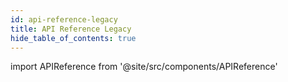 ```yaml
---
id: api-reference-legacy
title: API Reference Legacy
hide_table_of_contents: true
---
```


import APIReference from '@site/src/components/APIReference'

<APIReference url="/picpay-docs-digital-payments/swagger/checkout-legacy.json" />